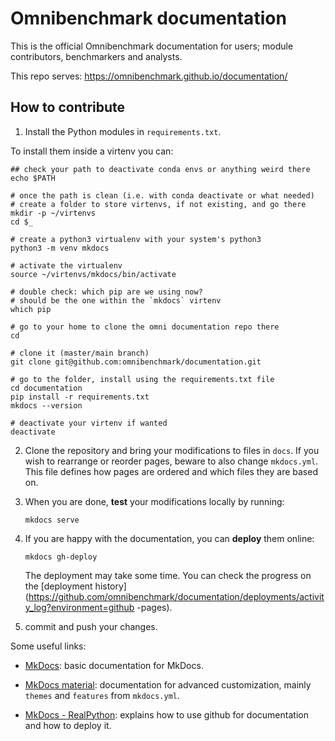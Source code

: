 # Omnibenchmark documentation

This is the official Omnibenchmark documentation for users; module contributors, benchmarkers and analysts. 

This repo serves: https://omnibenchmark.github.io/documentation/

## How to contribute

1) Install the Python modules in `requirements.txt`.

To install them inside a virtenv you can:

```
## check your path to deactivate conda envs or anything weird there
echo $PATH

# once the path is clean (i.e. with conda deactivate or what needed)
# create a folder to store virtenvs, if not existing, and go there
mkdir -p ~/virtenvs
cd $_

# create a python3 virtualenv with your system's python3
python3 -m venv mkdocs

# activate the virtualenv
source ~/virtenvs/mkdocs/bin/activate

# double check: which pip are we using now?
# should be the one within the `mkdocs` virtenv
which pip 

# go to your home to clone the omni documentation repo there
cd

# clone it (master/main branch)
git clone git@github.com:omnibenchmark/documentation.git

# go to the folder, install using the requirements.txt file
cd documentation
pip install -r requirements.txt
mkdocs --version

# deactivate your virtenv if wanted
deactivate
```

2) Clone the repository and bring your modifications to files in `docs`. If you wish to rearrange or reorder pages, beware to also change `mkdocs.yml`. This file defines how pages are ordered and which files they are based on.

3) When you are done, **test** your modifications locally by running: 

    `mkdocs serve` 

3) If you are happy with the documentation, you can **deploy** them online: 

    `mkdocs gh-deploy`

    The deployment may take some time. You can check the progress on the [deployment history](https://github.com/omnibenchmark/documentation/deployments/activity_log?environment=github  -pages). 

4) commit and push your changes. 


Some useful links: 

- [MkDocs](https://www.mkdocs.org/): basic documentation for MkDocs.

- [MkDocs material](https://squidfunk.github.io/mkdocs-material/): documentation for advanced customization, mainly `themes` and `features` from `mkdocs.yml`. 

- [MkDocs - RealPython](https://realpython.com/python-project-documentation-with-mkdocs/#step-6-host-your-documentation-on-github): explains how to use github for documentation and how to deploy it. 
